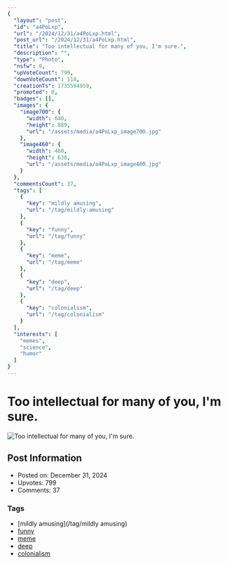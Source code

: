 ```yaml
---
{
  "layout": "post",
  "id": "a4PoLxp",
  "url": "/2024/12/31/a4PoLxp.html",
  "post_url": "/2024/12/31/a4PoLxp.html",
  "title": "Too intellectual for many of you, I'm sure.",
  "description": "",
  "type": "Photo",
  "nsfw": 0,
  "upVoteCount": 799,
  "downVoteCount": 118,
  "creationTs": 1735594959,
  "promoted": 0,
  "badges": [],
  "images": {
    "image700": {
      "width": 640,
      "height": 889,
      "url": "/assets/media/a4PoLxp_image700.jpg"
    },
    "image460": {
      "width": 460,
      "height": 638,
      "url": "/assets/media/a4PoLxp_image460.jpg"
    }
  },
  "commentsCount": 37,
  "tags": [
    {
      "key": "mildly amusing",
      "url": "/tag/mildly-amusing"
    },
    {
      "key": "funny",
      "url": "/tag/funny"
    },
    {
      "key": "meme",
      "url": "/tag/meme"
    },
    {
      "key": "deep",
      "url": "/tag/deep"
    },
    {
      "key": "colonialism",
      "url": "/tag/colonialism"
    }
  ],
  "interests": [
    "memes",
    "science",
    "humor"
  ]
}
---
```


# Too intellectual for many of you, I'm sure.

![Too intellectual for many of you, I'm sure.](/assets/media/a4PoLxp_image700.jpg)

## Post Information

- Posted on: December 31, 2024
- Upvotes: 799
- Comments: 37

### Tags

- [mildly amusing](/tag/mildly amusing)
- [funny](/tag/funny)
- [meme](/tag/meme)
- [deep](/tag/deep)
- [colonialism](/tag/colonialism)
